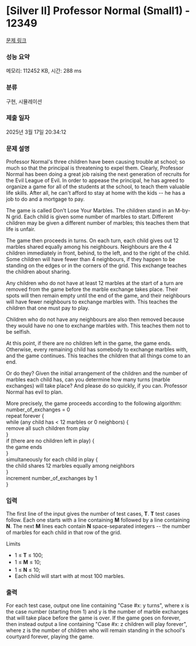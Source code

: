 # [Silver II] Professor Normal (Small1) - 12349 

[문제 링크](https://www.acmicpc.net/problem/12349) 

### 성능 요약

메모리: 112452 KB, 시간: 288 ms

### 분류

구현, 시뮬레이션

### 제출 일자

2025년 3월 17일 20:34:12

### 문제 설명

<p>Professor Normal's three children have been causing trouble at school; so much so that the principal is threatening to expel them. Clearly, Professor Normal has been doing a great job raising the next generation of recruits for the Evil League of Evil. In order to appease the principal, he has agreed to organize a game for all of the students at the school, to teach them valuable life skills. After all, he can't afford to stay at home with the kids -- he has a job to do and a mortgage to pay.</p>

<p>The game is called Don't Lose Your Marbles. The children stand in an M-by-N grid. Each child is given some number of marbles to start. Different children may be given a different number of marbles; this teaches them that life is unfair.</p>

<p>The game then proceeds in turns. On each turn, each child gives out 12 marbles shared equally among his neighbours. Neighbours are the 4 children immediately in front, behind, to the left, and to the right of the child. Some children will have fewer than 4 neighbours, if they happen to be standing on the edges or in the corners of the grid. This exchange teaches the children about sharing.</p>

<p>Any children who do not have at least 12 marbles at the start of a turn are removed from the game before the marble exchange takes place. Their spots will then remain empty until the end of the game, and their neighbours will have fewer neighbours to exchange marbles with. This teaches the children that one must pay to play.</p>

<p>Children who do not have any neighbours are also then removed because they would have no one to exchange marbles with. This teaches them not to be selfish.</p>

<p>At this point, if there are no children left in the game, the game ends. Otherwise, every remaining child has somebody to exchange marbles with, and the game continues. This teaches the children that all things come to an end.</p>

<p>Or do they? Given the initial arrangement of the children and the number of marbles each child has, can you determine how many turns (marble exchanges) will take place? And please do so quickly, if you can. Professor Normal has evil to plan.</p>

<p>More precisely, the game proceeds according to the following algorithm:<br>
 number_of_exchanges = 0<br>
 repeat forever {<br>
   while (any child has < 12 marbles or 0 neighbors) {<br>
     remove all such children from play<br>
   }<br>
   if (there are no children left in play) {<br>
     the game ends<br>
   }<br>
   simultaneously for each child in play {<br>
     the child shares 12 marbles equally among neighbors<br>
   }<br>
   increment number_of_exchanges by 1<br>
 }</p>

### 입력 

 <p>The first line of the input gives the number of test cases, <strong>T</strong>. <strong>T</strong> test cases follow. Each one starts with a line containing <strong>M</strong> followed by a line containing <strong>N</strong>. The next <strong>M</strong> lines each contain <strong>N</strong> space-separated integers -- the number of marbles for each child in that row of the grid.</p>

<p>Limits</p>

<ul>
	<li>1 ≤ <strong>T</strong> ≤ 100;</li>
	<li><span style="line-height:1.6em">1 ≤ </span><strong style="line-height:1.6em">M</strong><span style="line-height:1.6em"> ≤ 10;</span></li>
	<li>1 ≤ <strong>N</strong> ≤ 10;</li>
	<li>Each child will start with at most 100 marbles.</li>
</ul>

### 출력 

 <p>For each test case, output one line containing "Case #x: y turns", where x is the case number (starting from 1) and y is the number of marble exchanges that will take place before the game is over. If the game goes on forever, then instead output a line containing "Case #x: z children will play forever", where z is the number of children who will remain standing in the school's courtyard forever, playing the game.</p>

